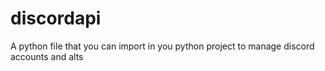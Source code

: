 # discordapi
A python file that you can import in you python project to manage discord accounts and alts

